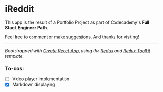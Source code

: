 # iReddit

This app is the result of a Portfolio Project as part of Codecademy's **Full Stack Engineer Path**.

Feel free to comment or make suggestions. And thanks for visiting!

---


_Bootstrapped with [Create React App](https://github.com/facebook/create-react-app), using the [Redux](https://redux.js.org/) and [Redux Toolkit](https://redux-toolkit.js.org/) template._

### To-dos:
- [ ] Video player implementation
- [x] Markdown displaying